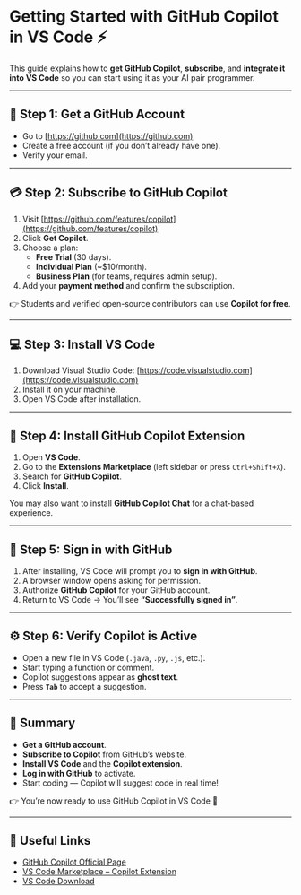# Getting Started with GitHub Copilot in VS Code ⚡

This guide explains how to **get GitHub Copilot**, **subscribe**, and **integrate it into VS Code** so you can start using it as your AI pair programmer.

---

## 🔑 Step 1: Get a GitHub Account
- Go to [https://github.com](https://github.com)  
- Create a free account (if you don’t already have one).  
- Verify your email.

---

## 💳 Step 2: Subscribe to GitHub Copilot
1. Visit [https://github.com/features/copilot](https://github.com/features/copilot)  
2. Click **Get Copilot**.  
3. Choose a plan:
   - **Free Trial** (30 days).
   - **Individual Plan** (~$10/month).
   - **Business Plan** (for teams, requires admin setup).  
4. Add your **payment method** and confirm the subscription.  

👉 Students and verified open-source contributors can use **Copilot for free**.  

---

## 💻 Step 3: Install VS Code
1. Download Visual Studio Code: [https://code.visualstudio.com](https://code.visualstudio.com)  
2. Install it on your machine.  
3. Open VS Code after installation.

---

## 🔌 Step 4: Install GitHub Copilot Extension
1. Open **VS Code**.  
2. Go to the **Extensions Marketplace** (left sidebar or press `Ctrl+Shift+X`).  
3. Search for **GitHub Copilot**.  
4. Click **Install**.  

You may also want to install **GitHub Copilot Chat** for a chat-based experience.

---

## 🔑 Step 5: Sign in with GitHub
1. After installing, VS Code will prompt you to **sign in with GitHub**.  
2. A browser window opens asking for permission.  
3. Authorize **GitHub Copilot** for your GitHub account.  
4. Return to VS Code → You’ll see **“Successfully signed in”**.

---

## ⚙️ Step 6: Verify Copilot is Active
- Open a new file in VS Code (`.java`, `.py`, `.js`, etc.).  
- Start typing a function or comment.  
- Copilot suggestions appear as **ghost text**.  
- Press **`Tab`** to accept a suggestion.  

---

## 🎯 Summary
- **Get a GitHub account**.  
- **Subscribe to Copilot** from GitHub’s website.  
- **Install VS Code** and the **Copilot extension**.  
- **Log in with GitHub** to activate.  
- Start coding — Copilot will suggest code in real time!  

👉 You’re now ready to use GitHub Copilot in VS Code 🚀  

---

## 🔗 Useful Links
- [GitHub Copilot Official Page](https://github.com/features/copilot)  
- [VS Code Marketplace – Copilot Extension](https://marketplace.visualstudio.com/items?itemName=GitHub.copilot)  
- [VS Code Download](https://code.visualstudio.com)  
